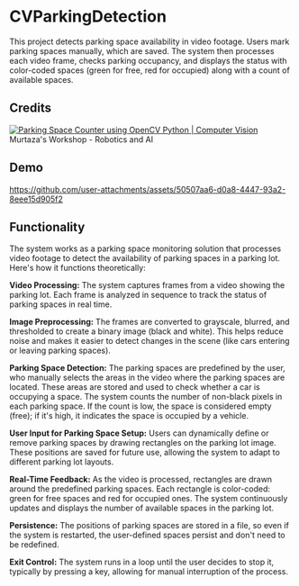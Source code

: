 # CVParkingDetection

This project detects parking space availability in video footage. Users mark parking spaces manually, which are saved. The system then processes each video frame, checks parking occupancy, and displays the status with color-coded spaces (green for free, red for occupied) along with a count of available spaces.

## Credits
[![Parking Space Counter using OpenCV Python | Computer Vision](https://img.youtube.com/vi/caKnQlCMIYI&list=LL/0.jpg)](https://www.youtube.com/watch?v=caKnQlCMIYI&list=LL) Murtaza's Workshop - Robotics and AI 

## Demo
https://github.com/user-attachments/assets/50507aa6-d0a8-4447-93a2-8eee15d905f2

## Functionality
The system works as a parking space monitoring solution that processes video footage to detect the availability of parking spaces in a parking lot. Here's how it functions theoretically:

**Video Processing:**
The system captures frames from a video showing the parking lot. Each frame is analyzed in sequence to track the status of parking spaces in real time.

**Image Preprocessing:**
The frames are converted to grayscale, blurred, and thresholded to create a binary image (black and white). This helps reduce noise and makes it easier to detect changes in the scene (like cars entering or leaving parking spaces).

**Parking Space Detection:**
The parking spaces are predefined by the user, who manually selects the areas in the video where the parking spaces are located. These areas are stored and used to check whether a car is occupying a space.
The system counts the number of non-black pixels in each parking space. If the count is low, the space is considered empty (free); if it's high, it indicates the space is occupied by a vehicle.

**User Input for Parking Space Setup:**
Users can dynamically define or remove parking spaces by drawing rectangles on the parking lot image. These positions are saved for future use, allowing the system to adapt to different parking lot layouts.

**Real-Time Feedback:**
As the video is processed, rectangles are drawn around the predefined parking spaces. Each rectangle is color-coded: green for free spaces and red for occupied ones.
The system continuously updates and displays the number of available spaces in the parking lot.

**Persistence:**
The positions of parking spaces are stored in a file, so even if the system is restarted, the user-defined spaces persist and don't need to be redefined.

**Exit Control:**
The system runs in a loop until the user decides to stop it, typically by pressing a key, allowing for manual interruption of the process.
